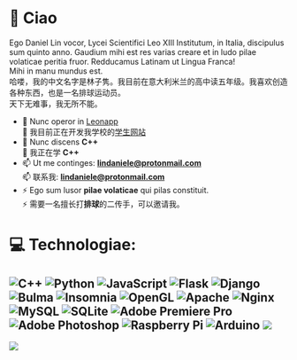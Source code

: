# 💫 Ciao

Ego Daniel Lin vocor, Lycei Scientifici Leo XIII Institutum, in Italia, discipulus sum quinto anno. Gaudium mihi est res varias creare et in ludo pilae volaticae peritia fruor. Redducamus Latinam ut Lingua Franca!<br>
Mihi in manu mundus est.<br>
哈喽，我的中文名字是林子隽。我目前在意大利米兰的高中读五年级。我喜欢创造各种东西，也是一名排球运动员。<br>
天下无难事，我无所不能。
<!-- ![Profile Views](https://komarev.com/ghpvc/?username=lindaniele) -->
- 🔭 Nunc operor in [Leonapp](https://github.com/leonapp-project)<br>
🔭 我目前正在开发我学校的[学生网站](https://github.com/leonapp-project)
- 🌱 Nunc discens **C++**<br>
🌱 我正在学 **C++**
- 📫 Ut me continges: **lindaniele@protonmail.com**<br>
📫 联系我: **lindaniele@protonmail.com**
- ⚡ Ego sum lusor **pilae volaticae** qui pilas constituit.<br>
  ⚡ 需要一名擅长打**排球**的二传手，可以邀请我。

# 💻 Technologiae:
![C++](https://img.shields.io/badge/c++-%2300599C.svg?style=for-the-badge&logo=c%2B%2B&logoColor=white) ![Python](https://img.shields.io/badge/python-3670A0?style=for-the-badge&logo=python&logoColor=ffdd54) ![JavaScript](https://img.shields.io/badge/javascript-%23323330.svg?style=for-the-badge&logo=javascript&logoColor=%23F7DF1E) ![Flask](https://img.shields.io/badge/flask-%23000.svg?style=for-the-badge&logo=flask&logoColor=white) ![Django](https://img.shields.io/badge/django-%23092E20.svg?style=for-the-badge&logo=django&logoColor=white) ![Bulma](https://img.shields.io/badge/bulma-00D0B1?style=for-the-badge&logo=bulma&logoColor=white) ![Insomnia](https://img.shields.io/badge/Insomnia-black?style=for-the-badge&logo=insomnia&logoColor=5849BE) ![OpenGL](https://img.shields.io/badge/OpenGL-%23FFFFFF.svg?style=for-the-badge&logo=opengl) ![Apache](https://img.shields.io/badge/apache-%23D42029.svg?style=for-the-badge&logo=apache&logoColor=white) ![Nginx](https://img.shields.io/badge/nginx-%23009639.svg?style=for-the-badge&logo=nginx&logoColor=white) ![MySQL](https://img.shields.io/badge/mysql-%2300000f.svg?style=for-the-badge&logo=mysql&logoColor=white) ![SQLite](https://img.shields.io/badge/sqlite-%2307405e.svg?style=for-the-badge&logo=sqlite&logoColor=white) ![Adobe Premiere Pro](https://img.shields.io/badge/Adobe%20Premiere%20Pro-9999FF.svg?style=for-the-badge&logo=Adobe%20Premiere%20Pro&logoColor=white) ![Adobe Photoshop](https://img.shields.io/badge/adobe%20photoshop-%2331A8FF.svg?style=for-the-badge&logo=adobe%20photoshop&logoColor=white) ![Raspberry Pi](https://img.shields.io/badge/-RaspberryPi-C51A4A?style=for-the-badge&logo=Raspberry-Pi) ![Arduino](https://img.shields.io/badge/-Arduino-00979D?style=for-the-badge&logo=Arduino&logoColor=white)
![](https://github-readme-stats.vercel.app/api/top-langs/?username=lindaniele&theme=dark&hide_border=false&include_all_commits=false&count_private=false&layout=compact)
---
[![](https://visitcount.itsvg.in/api?id=lindaniele&icon=0&color=0)](https://visitcount.itsvg.in)
